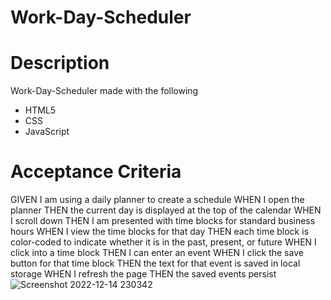 # Work-Day-Scheduler

# Description
Work-Day-Scheduler made with the following 
- HTML5
- CSS
- JavaScript

# Acceptance Criteria
GIVEN I am using a daily planner to create a schedule
WHEN I open the planner
THEN the current day is displayed at the top of the calendar
WHEN I scroll down
THEN I am presented with time blocks for standard business hours
WHEN I view the time blocks for that day
THEN each time block is color-coded to indicate whether it is in the past, present, or future
WHEN I click into a time block
THEN I can enter an event
WHEN I click the save button for that time block
THEN the text for that event is saved in local storage
WHEN I refresh the page
THEN the saved events persist
![Screenshot 2022-12-14 230342](https://user-images.githubusercontent.com/107729218/207795314-82597040-c102-4a23-be15-d6b333cff8d9.png)
